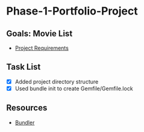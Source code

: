 # Phase-1-Portfolio-Project
## Goals: Movie List
- [Project Requirements](https://github.com/Marti-Dolce-Flatiron-School-Projects/Phase-1-Portfolio-Project/blob/main/REQUIREMENTS.md)

## Task List
-[x] Added project directory structure
-[x] Used bundle init to create Gemfile/Gemfile.lock
## <a id="resources">Resources</a>
- [Bundler](https://bundler.io/v1.12/guides/creating_gem.html)